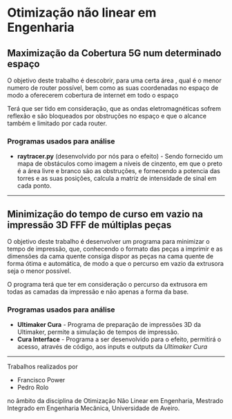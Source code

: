 # Otimização não linear em Engenharia

## Maximização da Cobertura 5G num determinado espaço

O objetivo deste trabalho é descobrir, para uma certa área , qual é o menor numero de router possível, bem como as suas coordenadas no espaço de modo a oferecerem cobertura de internet em todo o espaço​

Terá que ser tido em consideração, que as ondas eletromagnéticas sofrem reflexão e são bloqueados por obstruções no espaço e que o alcance também e limitado por cada router.

### Programas usados para análise

- **raytracer.py** (desenvolvido por nós para o efeito) - Sendo fornecido um mapa de obstáculos como imagem a níveis de cinzento, em que o preto é a área livre e branco são as obstruções, e fornecendo a potencia das torres e as suas posições, calcula a matriz de intensidade de sinal em cada ponto.

***

## Minimização do tempo de curso em vazio na impressão 3D FFF de múltiplas peças

O objetivo deste trabalho é desenvolver um programa para minimizar o tempo de impressão, que, conhecendo o formato das peças a imprimir e as dimensões da cama quente consiga dispor as peças na cama quente de forma ótima e automática, de modo a que o percurso em vazio da extrusora seja o menor possível. ​

O programa terá que ter em consideração o percurso da extrusora em todas as camadas da impressão e não apenas a forma da base.​

### Programas usados para análise

- **Ultimaker Cura** - Programa de preparação de impressões 3D da Ultimaker, permite a simulação de tempos de impressão.
- **Cura Interface** - Programa a ser desenvolvido para o efeito, permitirá o acesso, através de código, aos inputs e outputs da *Ultimaker Cura*

 ***

Trabalhos realizados por

- Francisco Power
- Pedro Rolo

no âmbito da disciplina de Otimização Não Linear em Engenharia, Mestrado Integrado em Engenharia Mecânica, Universidade de Aveiro.
